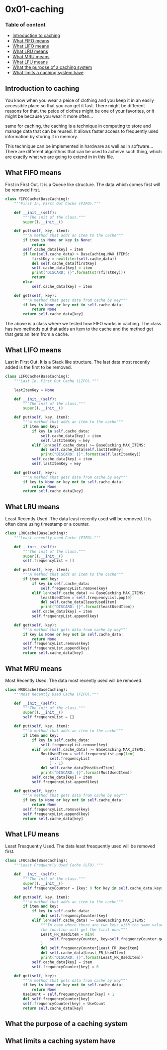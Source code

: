 # 0x01-caching
### Table of content
- [Introduction to caching](#introduction-to-caching)
- [What FIFO means](#what-fifo-means)
- [What LIFO means](#what-lifo-means)
- [What LRU means](#what-lru-means)
- [What MRU means](#what-mru-means)
- [What LFU means](#what-lfu-means)
- [What the purpose of a caching system](#what-the-purpose-of-a-caching-system)
- [What limits a caching system have](#what-limits-a-caching-system-have)

## Introduction to caching
You know when you wear a peice of clothing and you keep it in an easily accessible place so that you can get it fast. There might be different reasons for that, the peice of clothes might be one of your favorites, or it might be because you wear it more often...

same for caching, the caching is a technique in computing to store and manage data that can be reused. It allows faster access to frequently used information by storing it in memory.

This technique can be implemented in hardware as well as in software... There are different algorithms that can be used to acheive such thing, which are exactly what we are going to extend in in this file.

## What FIFO means
First in First Out. It is a Queue like structure. The data which comes first will be removed first.
```python
class FIFOCache(BaseCaching):
    """First In, First Out Cache (FIFO)."""

    def __init__(self):
        """The init of the class."""
        super().__init__()

    def put(self, key, item):
        """A method that adds an item to the cache"""
        if item is None or key is None:
            return
        self.cache_data[key] = item
        if len(self.cache_data) > BaseCaching.MAX_ITEMS:
            firstKey = next(iter(self.cache_data))
            del self.cache_data[firstKey]
            self.cache_data[key] = item
            print("DISCARD: {}".format(str(firstKey)))
            return
        else:
            self.cache_data[key] = item

    def get(self, key):
        """A method that gets data from cache by key"""
        if key is None or key not in self.cache_data:
            return None
        return self.cache_data[key]
```
The above is a class where we tested how FIFO works in caching. The class has two methods put that adds an item to the cache and the method get that gets an item from a cache.

## What LIFO means
Last in First Out. It is a Stack like structure. The last data most recently added is the first to be removed.
```python
class LIFOCache(BaseCaching):
    """Last In, First Out Cache (LIFO)."""

    lastItemKey = None

    def __init__(self):
        """The init of the class."""
        super().__init__()

    def put(self, key, item):
        """A method that adds an item to the cache"""
        if item and key:
            if key in self.cache_data:
                self.cache_data[key] = item
                self.lastItemKey = key
            elif len(self.cache_data) >= BaseCaching.MAX_ITEMS:
                del self.cache_data[self.lastItemKey]
                print("DISCARD: {}".format(self.lastItemKey))
            self.cache_data[key] = item
            self.lastItemKey = key

    def get(self, key):
        """A method that gets data from cache by key"""
        if key is None or key not in self.cache_data:
            return None
        return self.cache_data[key]
```

## What LRU means
Least Recently Used. The data least recently used will be removed. It is often done using timestamp or a counter.
```python
class LRUCache(BaseCaching):
    """Least recently used Cache (FIFO)."""

    def __init__(self):
        """The init of the class."""
        super().__init__()
        self.frequencyList = []

    def put(self, key, item):
        """A method that adds an item to the cache"""
        if item and key:
            if key in self.cache_data:
                self.frequencyList.remove(key)
            elif len(self.cache_data) >= BaseCaching.MAX_ITEMS:
                leastUsedItem = self.frequencyList.pop(0)
                del self.cache_data[leastUsedItem]
                print("DISCARD: {}".format(leastUsedItem))
            self.cache_data[key] = item
            self.frequencyList.append(key)

    def get(self, key):
        """A method that gets data from cache by key"""
        if key is None or key not in self.cache_data:
            return None
        self.frequencyList.remove(key)
        self.frequencyList.append(key)
        return self.cache_data[key]
```

## What MRU means
Most Recently Used. The data most recently used will be removed.
```python
class MRUCache(BaseCaching):
    """Most Recently Used Cache (FIFO)."""

    def __init__(self):
        """The init of the class."""
        super().__init__()
        self.frequencyList = []

    def put(self, key, item):
        """A method that adds an item to the cache"""
        if item and key:
            if key in self.cache_data:
                self.frequencyList.remove(key)
            elif len(self.cache_data) >= BaseCaching.MAX_ITEMS:
                MostUsedItem = self.frequencyList.pop(len(
                    self.frequencyList
                    ) - 1)
                del self.cache_data[MostUsedItem]
                print("DISCARD: {}".format(MostUsedItem))
            self.cache_data[key] = item
            self.frequencyList.append(key)

    def get(self, key):
        """A method that gets data from cache by key"""
        if key is None or key not in self.cache_data:
            return None
        self.frequencyList.remove(key)
        self.frequencyList.append(key)
        return self.cache_data[key]
```


## What LFU means
Least Freaquently Used. The data least freaquently used will be removed first.
```python
class LFUCache(BaseCaching):
    """Least Frequently Used Cache (LFU)."""

    def __init__(self):
        """The init of the class."""
        super().__init__()
        self.frequencyCounter = {key: 0 for key in self.cache_data.keys()}

    def put(self, key, item):
        """A method that adds an item to the cache"""
        if item and key:
            if key in self.cache_data:
                del self.frequencyCounter[key]
            elif len(self.cache_data) >= BaseCaching.MAX_ITEMS:
                """In case where there are two keys with the same value
                the function will get the first one."""
                Least_FR_UsedItem = min(
                    self.frequencyCounter, key=self.frequencyCounter.get
                )
                del self.frequencyCounter[Least_FR_UsedItem]
                del self.cache_data[Least_FR_UsedItem]
                print("DISCARD: {}".format(Least_FR_UsedItem))
            self.cache_data[key] = item
            self.frequencyCounter[key] = 0

    def get(self, key):
        """A method that gets data from cache by key"""
        if key is None or key not in self.cache_data:
            return None
        UseCount = self.frequencyCounter[key] + 1
        del self.frequencyCounter[key]
        self.frequencyCounter[key] = UseCount
        return self.cache_data[key]
```

## What the purpose of a caching system
## What limits a caching system have
